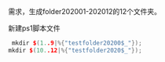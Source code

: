 需求，生成folder202001-202012的12个文件夹。

新建ps1脚本文件
```cpp
 mkdir $(1..9|%{"testfolder20200$_"});
mkdir $(10..12|%{"testfolder2020$_"});
```


